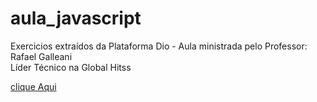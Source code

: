 # aula_javascript

      

  
   Exercicios extraídos da Plataforma Dio -
   Aula ministrada pelo Professor:
   Rafael Galleani  
    Líder Técnico na Global Hitss

    

   

<a href="https://github.com/avalosdev/aula_javascript/tree/master">clique Aqui</a>



